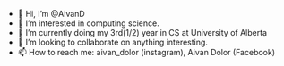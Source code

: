 - 👋 Hi, I’m @AivanD
- 👀 I’m interested in computing science.
- 🌱 I’m currently doing my 3rd(1/2) year in CS at University of Alberta
- 💞️ I’m looking to collaborate on anything interesting.
- 📫 How to reach me: aivan_dolor (instagram), Aivan Dolor (Facebook)

<!---
AivanD/AivanD is a ✨ special ✨ repository because its `README.md` (this file) appears on your GitHub profile.
You can click the Preview link to take a look at your changes.
--->
